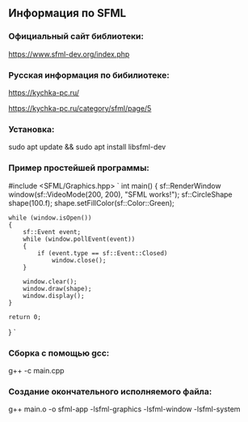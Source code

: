 ## Информация по SFML

### Официальный сайт библиотеки:

https://www.sfml-dev.org/index.php

### Русская информация по бибилиотеке:

https://kychka-pc.ru/

https://kychka-pc.ru/category/sfml/page/5

### Установка:

sudo apt update && sudo apt install libsfml-dev

### Пример простейшей программы:

#include <SFML/Graphics.hpp>
`
int main()
{
    sf::RenderWindow window(sf::VideoMode(200, 200), "SFML works!");
    sf::CircleShape shape(100.f);
    shape.setFillColor(sf::Color::Green);

    while (window.isOpen())
    {
        sf::Event event;
        while (window.pollEvent(event))
        {
            if (event.type == sf::Event::Closed)
                window.close();
        }

        window.clear();
        window.draw(shape);
        window.display();
    }

    return 0;
}
`

### Сборка с помощью gcc:

g++ -c main.cpp


### Создание окончательного исполняемого файла:

g++ main.o -o sfml-app -lsfml-graphics -lsfml-window -lsfml-system
